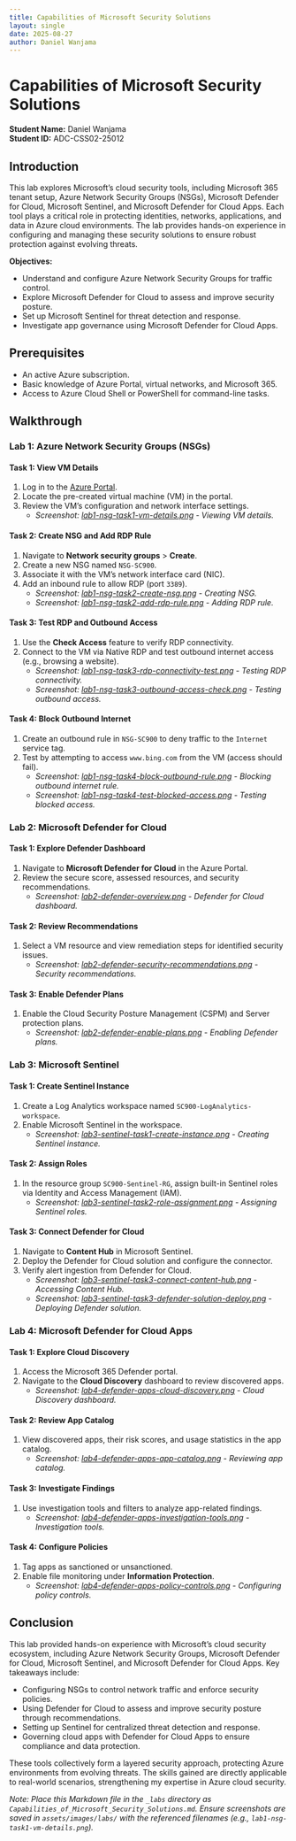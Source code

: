 ```yaml
---
title: Capabilities of Microsoft Security Solutions
layout: single
date: 2025-08-27
author: Daniel Wanjama
---
```


# Capabilities of Microsoft Security Solutions

**Student Name:** Daniel Wanjama  
**Student ID:** ADC-CSS02-25012  

## Introduction

This lab explores Microsoft’s cloud security tools, including Microsoft 365 tenant setup, Azure Network Security Groups (NSGs), Microsoft Defender for Cloud, Microsoft Sentinel, and Microsoft Defender for Cloud Apps. Each tool plays a critical role in protecting identities, networks, applications, and data in Azure cloud environments. The lab provides hands-on experience in configuring and managing these security solutions to ensure robust protection against evolving threats.

**Objectives:**
- Understand and configure Azure Network Security Groups for traffic control.
- Explore Microsoft Defender for Cloud to assess and improve security posture.
- Set up Microsoft Sentinel for threat detection and response.
- Investigate app governance using Microsoft Defender for Cloud Apps.

## Prerequisites
- An active Azure subscription.
- Basic knowledge of Azure Portal, virtual networks, and Microsoft 365.
- Access to Azure Cloud Shell or PowerShell for command-line tasks.

## Walkthrough

### Lab 1: Azure Network Security Groups (NSGs)

#### Task 1: View VM Details
1. Log in to the [Azure Portal](https://portal.azure.com).
2. Locate the pre-created virtual machine (VM) in the portal.
3. Review the VM’s configuration and network interface settings.
   - *Screenshot: [lab1-nsg-task1-vm-details.png](/assets/images/labs/lab1-nsg-task1-vm-details.png) - Viewing VM details.*

#### Task 2: Create NSG and Add RDP Rule
1. Navigate to **Network security groups** > **Create**.
2. Create a new NSG named `NSG-SC900`.
3. Associate it with the VM’s network interface card (NIC).
4. Add an inbound rule to allow RDP (port `3389`).
   - *Screenshot: [lab1-nsg-task2-create-nsg.png](/assets/images/labs/lab1-nsg-task2-create-nsg.png) - Creating NSG.*
   - *Screenshot: [lab1-nsg-task2-add-rdp-rule.png](/assets/images/labs/lab1-nsg-task2-add-rdp-rule.png) - Adding RDP rule.*

#### Task 3: Test RDP and Outbound Access
1. Use the **Check Access** feature to verify RDP connectivity.
2. Connect to the VM via Native RDP and test outbound internet access (e.g., browsing a website).
   - *Screenshot: [lab1-nsg-task3-rdp-connectivity-test.png](/assets/images/labs/lab1-nsg-task3-rdp-connectivity-test.png) - Testing RDP connectivity.*
   - *Screenshot: [lab1-nsg-task3-outbound-access-check.png](/assets/images/labs/lab1-nsg-task3-outbound-access-check.png) - Testing outbound access.*

#### Task 4: Block Outbound Internet
1. Create an outbound rule in `NSG-SC900` to deny traffic to the `Internet` service tag.
2. Test by attempting to access `www.bing.com` from the VM (access should fail).
   - *Screenshot: [lab1-nsg-task4-block-outbound-rule.png](/assets/images/labs/lab1-nsg-task4-block-outbound-rule.png) - Blocking outbound internet rule.*
   - *Screenshot: [lab1-nsg-task4-test-blocked-access.png](/assets/images/labs/lab1-nsg-task4-test-blocked-access.png) - Testing blocked access.*

### Lab 2: Microsoft Defender for Cloud

#### Task 1: Explore Defender Dashboard
1. Navigate to **Microsoft Defender for Cloud** in the Azure Portal.
2. Review the secure score, assessed resources, and security recommendations.
   - *Screenshot: [lab2-defender-overview.png](/assets/images/labs/lab2-defender-overview.png) - Defender for Cloud dashboard.*

#### Task 2: Review Recommendations
1. Select a VM resource and view remediation steps for identified security issues.
   - *Screenshot: [lab2-defender-security-recommendations.png](/assets/images/labs/lab2-defender-security-recommendations.png) - Security recommendations.*

#### Task 3: Enable Defender Plans
1. Enable the Cloud Security Posture Management (CSPM) and Server protection plans.
   - *Screenshot: [lab2-defender-enable-plans.png](/assets/images/labs/lab2-defender-enable-plans.png) - Enabling Defender plans.*

### Lab 3: Microsoft Sentinel

#### Task 1: Create Sentinel Instance
1. Create a Log Analytics workspace named `SC900-LogAnalytics-workspace`.
2. Enable Microsoft Sentinel in the workspace.
   - *Screenshot: [lab3-sentinel-task1-create-instance.png](/assets/images/labs/lab3-sentinel-task1-create-instance.png) - Creating Sentinel instance.*

#### Task 2: Assign Roles
1. In the resource group `SC900-Sentinel-RG`, assign built-in Sentinel roles via Identity and Access Management (IAM).
   - *Screenshot: [lab3-sentinel-task2-role-assignment.png](/assets/images/labs/lab3-sentinel-task2-role-assignment.png) - Assigning Sentinel roles.*

#### Task 3: Connect Defender for Cloud
1. Navigate to **Content Hub** in Microsoft Sentinel.
2. Deploy the Defender for Cloud solution and configure the connector.
3. Verify alert ingestion from Defender for Cloud.
   - *Screenshot: [lab3-sentinel-task3-connect-content-hub.png](/assets/images/labs/lab3-sentinel-task3-connect-content-hub.png) - Accessing Content Hub.*
   - *Screenshot: [lab3-sentinel-task3-defender-solution-deploy.png](/assets/images/labs/lab3-sentinel-task3-defender-solution-deploy.png) - Deploying Defender solution.*

### Lab 4: Microsoft Defender for Cloud Apps

#### Task 1: Explore Cloud Discovery
1. Access the Microsoft 365 Defender portal.
2. Navigate to the **Cloud Discovery** dashboard to review discovered apps.
   - *Screenshot: [lab4-defender-apps-cloud-discovery.png](/assets/images/labs/lab4-defender-apps-cloud-discovery.png) - Cloud Discovery dashboard.*

#### Task 2: Review App Catalog
1. View discovered apps, their risk scores, and usage statistics in the app catalog.
   - *Screenshot: [lab4-defender-apps-app-catalog.png](/assets/images/labs/lab4-defender-apps-app-catalog.png) - Reviewing app catalog.*

#### Task 3: Investigate Findings
1. Use investigation tools and filters to analyze app-related findings.
   - *Screenshot: [lab4-defender-apps-investigation-tools.png](/assets/images/labs/lab4-defender-apps-investigation-tools.png) - Investigation tools.*

#### Task 4: Configure Policies
1. Tag apps as sanctioned or unsanctioned.
2. Enable file monitoring under **Information Protection**.
   - *Screenshot: [lab4-defender-apps-policy-controls.png](/assets/images/labs/lab4-defender-apps-policy-controls.png) - Configuring policy controls.*

## Conclusion

This lab provided hands-on experience with Microsoft’s cloud security ecosystem, including Azure Network Security Groups, Microsoft Defender for Cloud, Microsoft Sentinel, and Microsoft Defender for Cloud Apps. Key takeaways include:
- Configuring NSGs to control network traffic and enforce security policies.
- Using Defender for Cloud to assess and improve security posture through recommendations.
- Setting up Sentinel for centralized threat detection and response.
- Governing cloud apps with Defender for Cloud Apps to ensure compliance and data protection.

These tools collectively form a layered security approach, protecting Azure environments from evolving threats. The skills gained are directly applicable to real-world scenarios, strengthening my expertise in Azure cloud security.

*Note: Place this Markdown file in the `_labs` directory as `Capabilities_of_Microsoft_Security_Solutions.md`. Ensure screenshots are saved in `assets/images/labs/` with the referenced filenames (e.g., `lab1-nsg-task1-vm-details.png`).*
